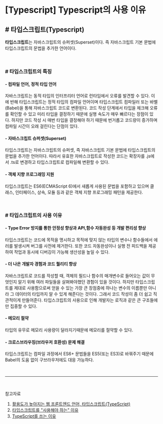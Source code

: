 # **[Typescript] Typescript의 사용 이유**

## **# 타입스크립트(Typescript)**

**타입스크립트**는 자바스크립트의 슈퍼셋(Superset)이다.
즉 자바스크립트 기본 문법에 타입스크립트의 문법을 추가한 언어이다.

<br>

### **# 타입스크립트의 특징**

#### - 컴파일 언어, 정적 타입 언어

자바스크립트는 동적 타입의 인터프리터 언어로 런타임에서 오류를 발견할 수 있다. 이에 반해 타입스크립트는 정적 타입의 컴파일 언어이며 타입스크립트 컴파일러 또는 바벨(Babel)을 통해 자바스크립트 코드로 변환된다. 코드 작성 단계에서 타입을 체크해 오류를 확인할 수 있고 미리 타입을 결정하기 때문에 실행 속도가 매우 빠르다는 장점이 있다. 하지만 코드 작성 시 매번 타입을 결정해야 하기 때문에 번거롭고 코드량이 증가하며 컴파일 시간이 오래 걸린다는 단점이 있다.

#### - 자바스크립트 슈퍼셋(Superset)

타입스크립트는 자바스크립트의 슈퍼셋, 즉 자바스크립트 기본 문법에 타입스크립트의 문법을 추가한 언어이다. 따라서 유효한 자바스크립트로 작성한 코드는 확장자를 .js에서 .ts로 변경하고 타입스크립트로 컴파일해 변환할 수 있다.

#### - 객체 지향 프로그래밍 지원

타입스크립트는 ES6(ECMAScript 6)에서 새롭게 사용된 문법을 포함하고 있으며 클래스, 인터페이스, 상속, 모듈 등과 같은 객체 지향 프로그래밍 패턴을 제공한다.

<br>

### **# 타입스크립트의 사용 이유**

#### - Type Error 방지를 통한 안정성 향상과 API,함수 자동완성 등 개발 편리성 향상

타입스크립트는 코드에 목적을 명시하고 목적에 맞지 않는 타입의 변수나 함수들에서 에러를 발생시켜 버그를 사전에 제거한다. 또한 코드 자동완성이나 실행 전 피드백을 제공하여 작업과 동시에 디버깅이 가능해 생산성을 높일 수 있다.

#### - 더 나은 개발자 경험과 코드 퀄리티 향상

자바스크립트로 코드를 작성할 때, 객체의 필드나 함수의 매개변수로 들어오는 값이 무엇인지 알기 위해 여러 파일들을 살펴봐야했던 경험이 있을 것이다. 하지만 타입스크립트를 제대로 사용함으로써 얻을 수 있는 가장 큰 장점중에 하나는 변수의 이름뿐만 아니라 그 데이터의 타입까지 알 수 있게 해준다는 것이다. 그래서 코드 작성이 좀 더 쉽고 직관적이게 만들어준다. 타입스크립트의 사용으로 인해 개발자는 로직과 같은 큰 구조들에만 집중할 수 있다.

#### - 메모리 절약

타입의 유무로 메모리 사용량이 달라지기때문에 메모리를 절약할 수 있다.

#### - 크로스브라우징(브라우저 호환성) 문제 해결

타입스크립트는 컴파일 과정에서 ES6+ 문법들을 ES5(또는 ES3)로 바꿔주기 때문에 Babel의 도움 없이 구브라우저에도 대응 가능하다.

<br>

---

<br>

참고자료

1. <a href="https://www.samsungsds.com/kr/insights/TypeScript.html" target='_blank'>활용도가 높아지는 웹 프론트엔드 언어, 타입스크립트(TypeScript)</a>
2. <a href="https://imagineu.tistory.com/6" target='_blank'>타입스크립트를 "사용해야 하는" 이유</a>
3. <a href="https://totopark0.tistory.com/6" target='_blank'>TypeScript를 쓰는 이유</a>
